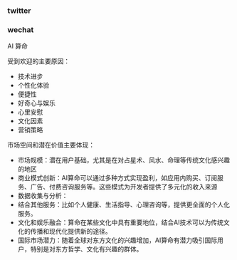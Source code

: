 ### twitter

### wechat

AI 算命

受到欢迎的主要原因：
- 技术进步
- 个性化体验
- 便捷性
- 好奇心与娱乐
- 心里安慰
- 文化因素
- 营销策略


市场空间和潜在价值主要体现：

- 市场规模：潜在用户基础，尤其是在对占星术、风水、命理等传统文化感兴趣的地区
- 商业模式创新：AI算命可以通过多种方式实现盈利，如应用内购买、订阅服务、广告、付费咨询服务等。这些模式为开发者提供了多元化的收入来源
- 数据收集与分析：
- 结合其他服务：比如个人健康、生活指导、心理咨询等，提供更全面的个人化服务。
- 文化和娱乐融合：算命在某些文化中具有重要地位，结合AI技术可以为传统文化的传播和现代化提供新的途径。
- 国际市场潜力：随着全球对东方文化的兴趣增加，AI算命有潜力吸引国际用户，特别是对东方哲学、文化有兴趣的群体。
